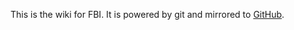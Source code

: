 This is the wiki for FBI. It is powered by git and mirrored to [GitHub](http://github.com/fbiwikis/fbi).
